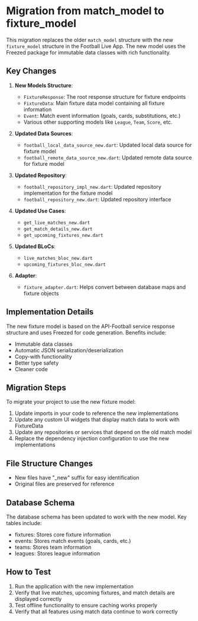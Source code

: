 # Migration from match_model to fixture_model

This migration replaces the older `match_model` structure with the new `fixture_model` structure in the Football Live App. The new model uses the Freezed package for immutable data classes with rich functionality.

## Key Changes

1. **New Models Structure**:
   - `FixtureResponse`: The root response structure for fixture endpoints
   - `FixtureData`: Main fixture data model containing all fixture information
   - `Event`: Match event information (goals, cards, substitutions, etc.)
   - Various other supporting models like `League`, `Team`, `Score`, etc.

2. **Updated Data Sources**:
   - `football_local_data_source_new.dart`: Updated local data source for fixture model
   - `football_remote_data_source_new.dart`: Updated remote data source for fixture model

3. **Updated Repository**:
   - `football_repository_impl_new.dart`: Updated repository implementation for the fixture model
   - `football_repository_new.dart`: Updated repository interface

4. **Updated Use Cases**:
   - `get_live_matches_new.dart`
   - `get_match_details_new.dart`
   - `get_upcoming_fixtures_new.dart`

5. **Updated BLoCs**:
   - `live_matches_bloc_new.dart`
   - `upcoming_fixtures_bloc_new.dart`

6. **Adapter**:
   - `fixture_adapter.dart`: Helps convert between database maps and fixture objects

## Implementation Details

The new fixture model is based on the API-Football service response structure and uses Freezed for code generation. Benefits include:

- Immutable data classes
- Automatic JSON serialization/deserialization
- Copy-with functionality
- Better type safety
- Cleaner code

## Migration Steps

To migrate your project to use the new fixture model:

1. Update imports in your code to reference the new implementations
2. Update any custom UI widgets that display match data to work with FixtureData
3. Update any repositories or services that depend on the old match model
4. Replace the dependency injection configuration to use the new implementations

## File Structure Changes

- New files have "_new" suffix for easy identification
- Original files are preserved for reference

## Database Schema

The database schema has been updated to work with the new model. Key tables include:

- fixtures: Stores core fixture information
- events: Stores match events (goals, cards, etc.)
- teams: Stores team information 
- leagues: Stores league information

## How to Test

1. Run the application with the new implementation
2. Verify that live matches, upcoming fixtures, and match details are displayed correctly
3. Test offline functionality to ensure caching works properly
4. Verify that all features using match data continue to work correctly
